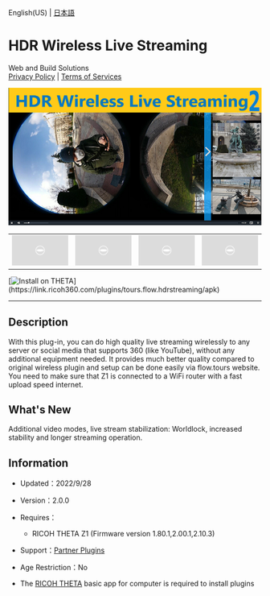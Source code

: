 English(US) | [日本語](README.ja.md)

# HDR Wireless Live Streaming
Web and Build Solutions  
[Privacy Policy](../../README.md#privacy-policy) | [Terms of Services](../../README.md#terms-of-services)

<div align="center">
 <img src="1.png">

 <table>
  <tr>
   <td><img src="../../resources/common/img/noimg.png"></td>
   <td><img src="../../resources/common/img/noimg.png"></td>
   <td><img src="../../resources/common/img/noimg.png"></td>
   <td><img src="../../resources/common/img/noimg.png"></td>
  </tr>
 </table>
</div>

[![Install on THETA](https://assets.ricoh360.com/image/upload/v1/front/theta/install-button.svg?)](https://link.ricoh360.com/plugins/tours.flow.hdrstreaming/apk)

***

## Description
With this plug-in, you can do high quality live streaming wirelessly to any server or social media that supports 360 (like YouTube), without any additional equipment needed. It provides much better quality compared to original wireless plugin and setup can be done easily via flow.tours website. You need to make sure that Z1 is connected to a WiFi router with a fast upload speed internet.
  
## What's New
Additional video modes, live stream stabilization: Worldlock, increased stability and longer streaming operation.

## Information
  * Updated：2022/9/28
  * Version：2.0.0
  * Requires：
    * RICOH THETA Z1 (Firmware version 1.80.1,2.00.1,2.10.3)
  * Support：[Partner Plugins](https://www.flow.tours/en/ricoh-theta-users)
  * Age Restriction：No

* The [RICOH THETA](https://theta360.com/ja/about/application/pc.html#app-detail-01) basic app for computer is required to install plugins
